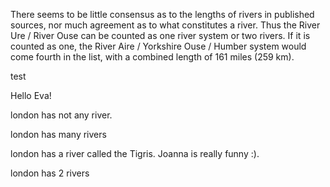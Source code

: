 There seems to be little consensus as to the lengths of rivers in published sources, nor much agreement as to what constitutes a river. Thus the River Ure / River Ouse can be counted as one river system or two rivers. If it is counted as one, the River Aire / Yorkshire Ouse / Humber system would come fourth in the list, with a combined length of 161 miles (259 km).

test 

Hello Eva!

london has not any river. 


london has many rivers

london has a river called the Tigris. Joanna is really funny :).


london has 2 rivers 

